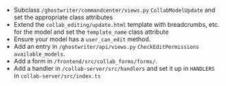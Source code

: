 -   Subclass `/ghostwriter/commandcenter/views.py` `CollabModelUpdate` and set the appropriate class attributes
-   Extend the `collab_editing/update.html` template with breadcrumbs, etc. for the model and set the `template_name` class attribute
-   Ensure your model has a `user_can_edit` method.
-   Add an entry in `/ghostwriter/api/views.py` `CheckEditPermissions` `available_models`.
-   Add a form in `/frontend/src/collab_forms/forms/`.
-   Add a handler in `/collab-server/src/handlers` and set it up in `HANDLERS` in `collab-server/src/index.ts`
